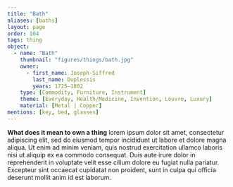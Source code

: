 ```yaml
---
title: "Bath"
aliases: [baths]
layout: page
order: 104
tags: thing
object:
  - name: "Bath"
    thumbnail: "figures/things/bath.jpg"
    owner:
      - first_name: Joseph-Siffred
        last_name: Duplessis
        years: 1725–1802
    type: [Commodity, Furniture, Instrument]
    theme: [Everyday, Health/Medicine, Invention, Louvre, Luxury]
    material: [Metal | Copper]
mentions: [key, bed, glasses]
---
```


**What does it mean to own a thing** lorem ipsum dolor sit amet, consectetur adipiscing elit, sed do eiusmod tempor incididunt ut labore et dolore magna aliqua. Ut enim ad minim veniam, quis nostrud exercitation ullamco laboris nisi ut aliquip ex ea commodo consequat. Duis aute irure dolor in reprehenderit in voluptate velit esse cillum dolore eu fugiat nulla pariatur. Excepteur sint occaecat cupidatat non proident, sunt in culpa qui officia deserunt mollit anim id est laborum.